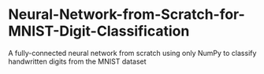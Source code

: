 # Neural-Network-from-Scratch-for-MNIST-Digit-Classification
A fully-connected neural network from scratch using only NumPy to classify handwritten digits from the MNIST dataset
